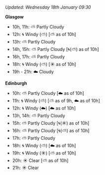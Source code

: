 *Updated: Wednesday 18th January 09:30*

**Glasgow**

* 10h, 11h: :partly_sunny: Partly Cloudy
* 12h: :cyclone: Windy (:partly_sunny:) [:partly_sunny: as of 10h]
* 13h: :partly_sunny: Partly Cloudy
* 14h, 15h: :partly_sunny: Partly Cloudy [:cyclone:(:partly_sunny:) as of 10h]
* 16h, 17h: :partly_sunny: Partly Cloudy
* 18h: :cyclone: Windy (:partly_sunny:) [:sunny: as of 10h]
* 19h - 21h: :cloud: Cloudy

**Edinburgh**

* 10h: :partly_sunny: Partly Cloudy [:cloud: as of 10h]
* 11h: :cyclone: Windy (:partly_sunny:) [:partly_sunny: as of 9h, :cloud: as of 10h]
* 12h: :cyclone: Windy (:cloud:) [:cloud: as of 10h]
* 13h, 14h: :partly_sunny: Partly Cloudy
* 15h: :partly_sunny: Partly Cloudy [:cyclone:(:sunny:) as of 10h]
* 16h: :partly_sunny: Partly Cloudy [:cyclone:(:partly_sunny:) as of 10h]
* 17h: :partly_sunny: Partly Cloudy
* 18h: :cyclone: Windy (:partly_sunny:) [:cloud: as of 10h]
* 19h: :cyclone: Windy (:sunny:) [:partly_sunny: as of 10h]
* 20h: :sunny: Clear [:partly_sunny: as of 10h]
* 21h: :sunny: Clear
